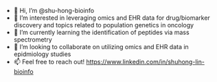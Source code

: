 - 👋 Hi, I’m @shu-hong-bioinfo
- 👀 I’m interested in leveraging omics and EHR data for drug/biomarker discovery and topics related to population genetics in oncology
- 🌱 I’m currently learning the identification of peptides via mass spectrometry
- 💞️ I’m looking to collaborate on utilizing omics and EHR data in epidmiology studies
- 📫 Feel free to reach out! https://www.linkedin.com/in/shuhong-lin-bioinfo

<!---
shu-hong-bioinfo/shu-hong-bioinfo is a ✨ special ✨ repository because its `README.md` (this file) appears on your GitHub profile.
You can click the Preview link to take a look at your changes.
--->
